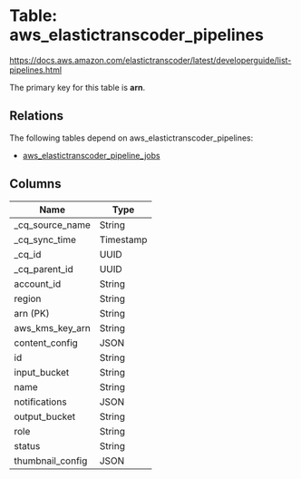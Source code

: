 # Table: aws_elastictranscoder_pipelines

https://docs.aws.amazon.com/elastictranscoder/latest/developerguide/list-pipelines.html

The primary key for this table is **arn**.

## Relations

The following tables depend on aws_elastictranscoder_pipelines:
  - [aws_elastictranscoder_pipeline_jobs](aws_elastictranscoder_pipeline_jobs)

## Columns

| Name          | Type          |
| ------------- | ------------- |
|_cq_source_name|String|
|_cq_sync_time|Timestamp|
|_cq_id|UUID|
|_cq_parent_id|UUID|
|account_id|String|
|region|String|
|arn (PK)|String|
|aws_kms_key_arn|String|
|content_config|JSON|
|id|String|
|input_bucket|String|
|name|String|
|notifications|JSON|
|output_bucket|String|
|role|String|
|status|String|
|thumbnail_config|JSON|